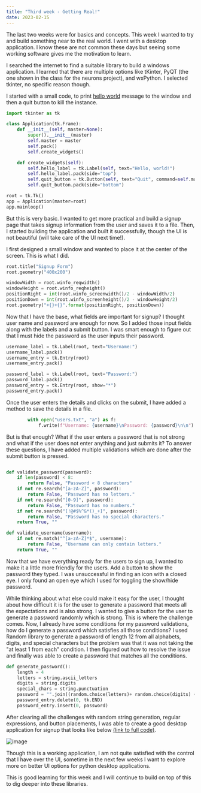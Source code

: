 ```yaml
---
title: "Third week - Getting Real!"
date: 2023-02-15
---
```


The last two weeks were for basics and concepts. This week I wanted to try and build something near to the real world. I went with a desktop application. I know these are not common these days but seeing some working software gives me the motivation to learn. 

I searched the internet to find a suitable library to build a windows application. I learned that there are multiple options like tKinter, PyQT (the one shown in the class for the neurons project), and wxPython. I selected tkinter, no specific reason though.

I started with a small code, to print <a href="https://github.com/AbhilashKotha/CSCI5300_LanguageLearning_Abhilash/blob/main/PythonFiles/week3/helloWorld.py">hello world</a> message to the window and then a quit button to kill the instance.

```python
import tkinter as tk

class Application(tk.Frame):
    def __init__(self, master=None):
        super().__init__(master)
        self.master = master
        self.pack()
        self.create_widgets()

    def create_widgets(self):
        self.hello_label = tk.Label(self, text="Hello, world!")
        self.hello_label.pack(side="top")
        self.quit_button = tk.Button(self, text="Quit", command=self.master.destroy)
        self.quit_button.pack(side="bottom")

root = tk.Tk()
app = Application(master=root)
app.mainloop()

```

But this is very basic. I wanted to get more practical and build a signup page that takes signup information from the user and saves it to a file. Then, I started building the application and built it successfully, though the UI is not beautiful (will take care of the UI next time!).

I first designed a small window and wanted to place it at the center of the screen. This is what I did.

```python
root.title("Signup Form")
root.geometry("400x200")

windowWidth = root.winfo_reqwidth()
windowHeight = root.winfo_reqheight()
positionRight = int(root.winfo_screenwidth()/2 - windowWidth/2)
positionDown = int(root.winfo_screenheight()/2 - windowHeight/2)
root.geometry("+{}+{}".format(positionRight, positionDown))
```

Now that I have the base, what fields are important for signup? I thought user name and password are enough for now. So I added those input fields along with the labels and a submit button. I was smart enough to figure out that I must hide the password as the user inputs their password.

```python
username_label = tk.Label(root, text="Username:")
username_label.pack()
username_entry = tk.Entry(root)
username_entry.pack()

password_label = tk.Label(root, text="Password:")
password_label.pack()
password_entry = tk.Entry(root, show="*")
password_entry.pack()
```

Once the user enters the details and clicks on the submit, I have added a method to save the details in a file.

```python
        with open("users.txt", "a") as f:
            f.write(f"Username: {username}\nPassword: {password}\n\n")
```

But is that enough? What if the user enters a password that is not strong and what if the user does not enter anything and just submits it? To answer these questions, I have added multiple validations which are done after the submit button is pressed.

```python

def validate_password(password):
    if len(password) < 8:
        return False, "Password < 8 characters"
    if not re.search("[a-zA-Z]", password):
        return False, "Password has no letters."
    if not re.search("[0-9]", password):
        return False, "Password has no numbers."
    if not re.search("[!@#$%^&*()_+]", password):
        return False, "Password has no special characters."
    return True, ""

def validate_username(username):
    if not re.match("^[a-zA-Z]*$", username):
        return False, "Username can only contain letters."
    return True, ""
```

Now that we have everything ready for the users to sign up, I wanted to make it a little more friendly for the users. Add a button to show the password they typed. I was unsuccessful in finding an icon with a closed eye. I only found an open eye which I used for toggling the show/hide password. 

While thinking about what else could make it easy for the user, I thought about how difficult it is for the user to generate a password that meets all the expectations and is also strong. I wanted to give a button for the user to generate a password randomly which is strong. This is where the challenge comes. Now, I already have some conditions for my password validations, how do I generate a password which satisfies all those conditions? I used Random library to generate a password of length 12 from all alphabets, digits, and special characters but the problem was that it was not taking the "at least 1 from each" condition. I then figured out how to resolve the issue and finally was able to create a password that matches all the conditions. 

```python
def generate_password():
    length = 4
    letters = string.ascii_letters
    digits = string.digits
    special_chars = string.punctuation
    password = "".join((random.choice(letters)+ random.choice(digits) + random.choice(special_chars)) for i in range(length))
    password_entry.delete(0, tk.END)
    password_entry.insert(0, password)
```

After clearing all the challenges with random string generation, regular expressions, and button placements, I was able to create a good desktop application for signup that looks like below <a href="https://github.com/AbhilashKotha/CSCI5300_LanguageLearning_Abhilash/blob/main/PythonFiles/week3/windowsApp.py">(link to full code)</a>.

![image](https://user-images.githubusercontent.com/113061137/219257347-20ec9116-01e9-4fe4-849c-f5eadfec0cec.png)

Though this is a working application, I am not quite satisfied with the control that I have over the UI, sometime in the next few weeks I want to explore more on better UI options for python desktop applications. 

This is good learning for this week and I will continue to build on top of this to dig deeper into these libraries.
